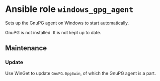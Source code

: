 # Ansible role `windows_gpg_agent`

Sets up the GnuPG agent on Windows to start automatically.

GnuPG is not installed. It is not kept up to date.

## Maintenance

### Update

Use WinGet to update `GnuPG.Gpg4win`, of which the GnuPG agent is a part.
